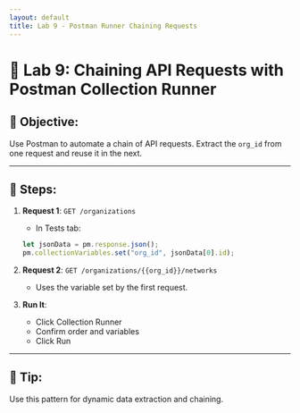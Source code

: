 ```yaml
---
layout: default
title: Lab 9 - Postman Runner Chaining Requests
---
```


# 🔹 Lab 9: Chaining API Requests with Postman Collection Runner

## 🎯 Objective:
Use Postman to automate a chain of API requests. Extract the `org_id` from one request and reuse it in the next.

---

## 🧭 Steps:

1. **Request 1**: `GET /organizations`
   - In Tests tab:
   ```javascript
   let jsonData = pm.response.json();
   pm.collectionVariables.set("org_id", jsonData[0].id);
   ```

2. **Request 2**: `GET /organizations/{{org_id}}/networks`
   - Uses the variable set by the first request.

3. **Run It**:
   - Click Collection Runner
   - Confirm order and variables
   - Click Run

---

## 🧠 Tip:
Use this pattern for dynamic data extraction and chaining.
